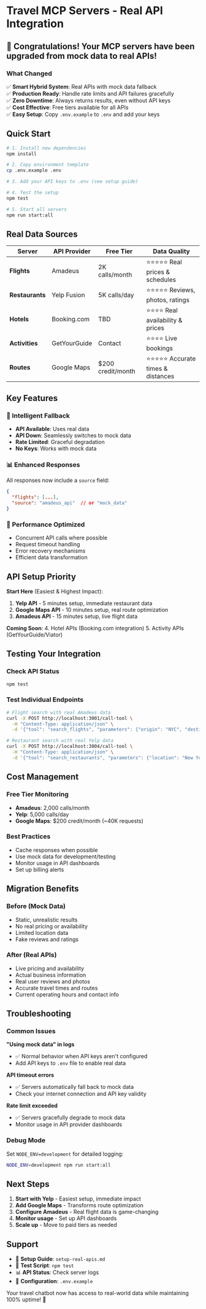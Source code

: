 # Travel MCP Servers - Real API Integration

## 🎉 Congratulations! Your MCP servers have been upgraded from mock data to real APIs!

### What Changed

✅ **Smart Hybrid System**: Real APIs with mock data fallback  
✅ **Production Ready**: Handle rate limits and API failures gracefully  
✅ **Zero Downtime**: Always returns results, even without API keys  
✅ **Cost Effective**: Free tiers available for all APIs  
✅ **Easy Setup**: Copy `.env.example` to `.env` and add your keys  

## Quick Start

```bash
# 1. Install new dependencies
npm install

# 2. Copy environment template  
cp .env.example .env

# 3. Add your API keys to .env (see setup guide)

# 4. Test the setup
npm test

# 5. Start all servers
npm run start:all
```

## Real Data Sources

| Server | API Provider | Free Tier | Data Quality |
|--------|-------------|-----------|--------------|
| **Flights** | Amadeus | 2K calls/month | ⭐⭐⭐⭐⭐ Real prices & schedules |
| **Restaurants** | Yelp Fusion | 5K calls/day | ⭐⭐⭐⭐⭐ Reviews, photos, ratings |
| **Hotels** | Booking.com | TBD | ⭐⭐⭐⭐ Real availability & prices |
| **Activities** | GetYourGuide | Contact | ⭐⭐⭐⭐ Live bookings |
| **Routes** | Google Maps | $200 credit/month | ⭐⭐⭐⭐⭐ Accurate times & distances |

## Key Features

### 🔄 Intelligent Fallback
- **API Available**: Uses real data
- **API Down**: Seamlessly switches to mock data  
- **Rate Limited**: Graceful degradation
- **No Keys**: Works with mock data

### 📊 Enhanced Responses
All responses now include a `source` field:
```json
{
  "flights": [...],
  "source": "amadeus_api"  // or "mock_data"
}
```

### 🚀 Performance Optimized
- Concurrent API calls where possible
- Request timeout handling
- Error recovery mechanisms
- Efficient data transformation

## API Setup Priority

**Start Here** (Easiest & Highest Impact):
1. **Yelp API** - 5 minutes setup, immediate restaurant data
2. **Google Maps API** - 10 minutes setup, real route optimization
3. **Amadeus API** - 15 minutes setup, live flight data

**Coming Soon**:
4. Hotel APIs (Booking.com integration)
5. Activity APIs (GetYourGuide/Viator)

## Testing Your Integration

### Check API Status
```bash
npm test
```

### Test Individual Endpoints
```bash
# Flight search with real Amadeus data
curl -X POST http://localhost:3001/call-tool \
  -H "Content-Type: application/json" \
  -d '{"tool": "search_flights", "parameters": {"origin": "NYC", "destination": "LAX", "departure_date": "2024-12-01"}}'

# Restaurant search with real Yelp data  
curl -X POST http://localhost:3004/call-tool \
  -H "Content-Type: application/json" \
  -d '{"tool": "search_restaurants", "parameters": {"location": "New York, NY", "cuisine_type": "italian"}}'
```

## Cost Management

### Free Tier Monitoring
- **Amadeus**: 2,000 calls/month
- **Yelp**: 5,000 calls/day
- **Google Maps**: $200 credit/month (~40K requests)

### Best Practices
- Cache responses when possible
- Use mock data for development/testing
- Monitor usage in API dashboards
- Set up billing alerts

## Migration Benefits

### Before (Mock Data)
- Static, unrealistic results
- No real pricing or availability
- Limited location data
- Fake reviews and ratings

### After (Real APIs)
- Live pricing and availability
- Actual business information
- Real user reviews and photos
- Accurate travel times and routes
- Current operating hours and contact info

## Troubleshooting

### Common Issues

**"Using mock data" in logs**
- ✅ Normal behavior when API keys aren't configured
- Add API keys to `.env` file to enable real data

**API timeout errors**
- ✅ Servers automatically fall back to mock data
- Check your internet connection and API key validity

**Rate limit exceeded**
- ✅ Servers gracefully degrade to mock data
- Monitor usage in API provider dashboards

### Debug Mode
Set `NODE_ENV=development` for detailed logging:
```bash
NODE_ENV=development npm run start:all
```

## Next Steps

1. **Start with Yelp** - Easiest setup, immediate impact
2. **Add Google Maps** - Transforms route optimization
3. **Configure Amadeus** - Real flight data is game-changing
4. **Monitor usage** - Set up API dashboards
5. **Scale up** - Move to paid tiers as needed

## Support

- 📖 **Setup Guide**: `setup-real-apis.md`
- 🧪 **Test Script**: `npm test`
- 📊 **API Status**: Check server logs
- 🔧 **Configuration**: `.env.example`

Your travel chatbot now has access to real-world data while maintaining 100% uptime! 🚀